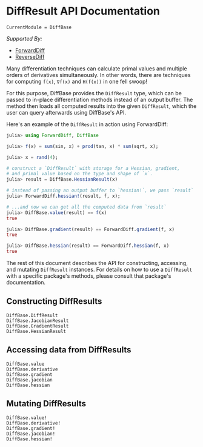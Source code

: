 # DiffResult API Documentation

```@meta
CurrentModule = DiffBase
```

*Supported By:*

- [ForwardDiff](https://github.com/JuliaDiff/ForwardDiff.jl)
- [ReverseDiff](https://github.com/JuliaDiff/ReverseDiff.jl)

Many differentiation techniques can calculate primal values and multiple orders of
derivatives simultaneously. In other words, there are techniques for computing `f(x)`,
`∇f(x)` and `H(f(x))` in one fell swoop!

For this purpose, DiffBase provides the `DiffResult` type, which can be passed
to in-place differentiation methods instead of an output buffer. The method
then loads all computed results into the given `DiffResult`, which the user
can query afterwards using DiffBase's API.

Here's an example of the `DiffResult` in action using ForwardDiff:

```julia
julia> using ForwardDiff, DiffBase

julia> f(x) = sum(sin, x) + prod(tan, x) * sum(sqrt, x);

julia> x = rand(4);

# construct a `DiffResult` with storage for a Hessian, gradient,
# and primal value based on the type and shape of `x`.
julia> result = DiffBase.HessianResult(x)

# instead of passing an output buffer to `hessian!`, we pass `result`
julia> ForwardDiff.hessian!(result, f, x);

# ...and now we can get all the computed data from `result`
julia> DiffBase.value(result) == f(x)
true

julia> DiffBase.gradient(result) == ForwardDiff.gradient(f, x)
true

julia> DiffBase.hessian(result) == ForwardDiff.hessian(f, x)
true
```

The rest of this document describes the API for constructing, accessing, and mutating
`DiffResult` instances. For details on how to use a `DiffResult` with a specific
package's methods, please consult that package's documentation.

## Constructing DiffResults

```@docs
DiffBase.DiffResult
DiffBase.JacobianResult
DiffBase.GradientResult
DiffBase.HessianResult
```

## Accessing data from DiffResults

```@docs
DiffBase.value
DiffBase.derivative
DiffBase.gradient
DiffBase.jacobian
DiffBase.hessian
```

## Mutating DiffResults

```@docs
DiffBase.value!
DiffBase.derivative!
DiffBase.gradient!
DiffBase.jacobian!
DiffBase.hessian!
```

